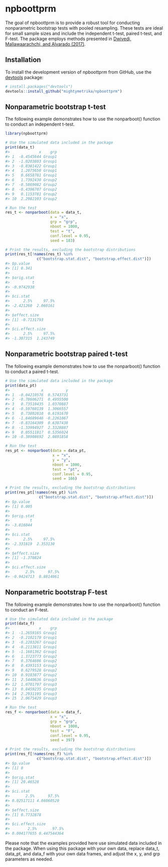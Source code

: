 
<!-- README.md is generated from README.Rmd. Please edit that file -->

# npboottprm

<!-- badges: start -->
<!-- badges: end -->

The goal of npboottprm is to provide a robust tool for conducting
nonparametric bootstrap tests with pooled resampling. These tests are
ideal for small sample sizes and include the independent t-test, paired
t-test, and F-test. The package employs methods presented in [Dwivedi,
Mallawaarachchi, and Alvarado (2017)](https://doi.org/10.1002/sim.7263).

## Installation

To install the development version of npboottprm from GitHub, use the
[devtools](https://devtools.r-lib.org/) package:

``` r
# install.packages("devtools")
devtools::install_github("mightymetrika/npboottprm")
```

## Nonparametric bootstrap t-test

The following example demonstrates how to use the nonparboot() function
to conduct an independent t-test.

``` r
library(npboottprm)

# Use the simulated data included in the package
print(data_t)
#>             x    grp
#> 1  -0.4545644 Group1
#> 2  -1.0203803 Group1
#> 3  -0.8381422 Group1
#> 4   1.2075650 Group1
#> 5   0.6658781 Group1
#> 6   1.7392430 Group2
#> 7  -0.5869082 Group2
#> 8  -0.4396707 Group2
#> 9   0.1153781 Group2
#> 10  2.2982103 Group2

# Run the test
res_t <- nonparboot(data = data_t,
                    x = "x",
                    grp = "grp",
                    nboot = 1000,
                    test = "t",
                    conf.level = 0.95,
                    seed = 183)

# Print the results, excluding the bootstrap distributions
print(res_t[!names(res_t) %in%
              c("bootstrap.stat.dist", "bootstrap.effect.dist")])
#> $p.value
#> [1] 0.341
#> 
#> $orig.stat
#>          t 
#> -0.9742938 
#> 
#> $ci.stat
#>      2.5%     97.5% 
#> -2.421260  2.060161 
#> 
#> $effect.size
#> [1] -0.7131793
#> 
#> $ci.effect.size
#>      2.5%     97.5% 
#> -1.307315  1.243749
```

## Nonparametric bootstrap paired t-test

The following example demonstrates how to use the nonparboot() function
to conduct a paired t-test.

``` r
# Use the simulated data included in the package
print(data_pt)
#>              x          y
#> 1  -0.04210576  0.5743731
#> 2  -0.78606271  0.4955500
#> 3   0.73510435  1.0370887
#> 4  -0.59760139  1.3066557
#> 5   0.73802810  0.6191670
#> 6  -1.84689646 -0.2261067
#> 7  -0.83164309  0.6387438
#> 8  -1.33994927  2.3328887
#> 9   0.05511817  0.5356024
#> 10 -0.38908692  2.0891858

# Run the test
res_pt <- nonparboot(data = data_pt,
                     x = "x",
                     y = "y",
                     nboot = 1000,
                     test = "pt",
                     conf.level = 0.95,
                     seed = 166)

# Print the results, excluding the bootstrap distributions
print(res_pt[!names(res_pt) %in%
               c("bootstrap.stat.dist", "bootstrap.effect.dist")])
#> $p.value
#> [1] 0.005
#> 
#> $orig.stat
#>         t 
#> -3.816044 
#> 
#> $ci.stat
#>      2.5%     97.5% 
#> -2.331819  2.353130 
#> 
#> $effect.size
#> [1] -1.370824
#> 
#> $ci.effect.size
#>       2.5%      97.5% 
#> -0.9424713  0.8814061
```

## Nonparametric bootstrap F-test

The following example demonstrates how to use the nonparboot() function
to conduct an F-test.

``` r
# Use the simulated data included in the package
print(data_f)
#>             x    grp
#> 1  -1.2659165 Group1
#> 2  -0.2102170 Group1
#> 3  -0.2203267 Group1
#> 4  -0.2113811 Group1
#> 5  -1.1601362 Group1
#> 6   1.3723773 Group2
#> 7   0.3764606 Group2
#> 8   0.4393153 Group2
#> 9   0.6279528 Group2
#> 10  0.9103877 Group2
#> 11  2.5440636 Group3
#> 12  1.0701797 Group3
#> 13  0.8459235 Group3
#> 14  2.2931195 Group3
#> 15  2.0675429 Group3

# Run the test
res_f <- nonparboot(data = data_f,
                    x = "x",
                    grp = "grp",
                    nboot = 1000,
                    test = "F",
                    conf.level = 0.95,
                    seed = 397)

# Print the results, excluding the bootstrap distributions
print(res_f[!names(res_f) %in%
              c("bootstrap.stat.dist", "bootstrap.effect.dist")])
#> $p.value
#> [1] 0
#> 
#> $orig.stat
#> [1] 20.46528
#> 
#> $ci.stat
#>       2.5%      97.5% 
#> 0.02517111 4.86060520 
#> 
#> $effect.size
#> [1] 0.7732878
#> 
#> $ci.effect.size
#>        2.5%       97.5% 
#> 0.004177655 0.447544364
```

Please note that the examples provided here use simulated data included
in the package. When using this package with your own data, replace
data_t, data_pt, and data_f with your own data frames, and adjust the x,
y, and grp parameters as needed.
